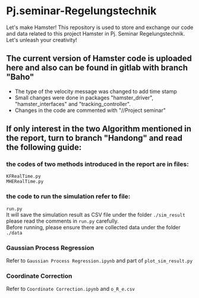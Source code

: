 # Pj.seminar-Regelungstechnik
Let's make Hamster! 
This repository is used to store and exchange our code and data related to this project Hamster in Pj. Seminar Regelungstechnik. Let's unleash your creativity!

## The current version of Hamster code is uploaded here and also can be found in gitlab with branch "Baho"
- The type of the velocity message was changed to add time stamp
- Small changes were done in packages "hamster_driver", "hamster_interfaces" and "tracking_controller".
- Changes in the code are commented with "//Project seminar"



## If only interest in the two Algorithm mentioned in the report, turn to branch "Handong" and read the following guide:
### the codes of two methods introduced in the report are in files:
`KFRealTime.py`\
`MHERealTime.py`

### the code to run the simulation refer to file:
`run.py`\
It will save the simulation result as CSV file under the folder `./sim_result` \
please read the comments in `run.py` carefully.\
Before running, please ensure there are collected data under the folder `./data`

### Gaussian Process Regression
Refer to `Gaussian Process Regression.ipynb` and part of `plot_sim_result.py`

### Coordinate Correction
Refer to `Coordinate Correction.ipynb` and `o_R_e.csv`
